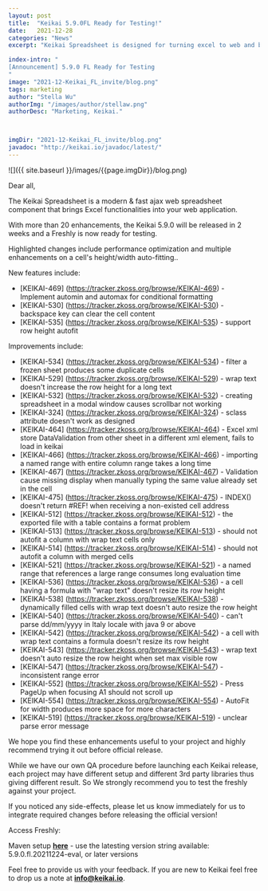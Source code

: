 ```yaml
---
layout: post
title:  "Keikai 5.9.0FL Ready for Testing!"
date:   2021-12-28
categories: "News"
excerpt: "Keikai Spreadsheet is designed for turning excel to web and building spreadsheet applications. The upcoming 5.9.0 contains more than 20 enhancements and the 5.9.0 FL now ready for testing."

index-intro: "
[Announcement] 5.9.0 FL Ready for Testing
"
image: "2021-12-Keikai_FL_invite/blog.png"
tags: marketing
author: "Stella Wu"
authorImg: "/images/author/stellaw.png"
authorDesc: "Marketing, Keikai."



imgDir: "2021-12-Keikai_FL_invite/blog.png"
javadoc: "http://keikai.io/javadoc/latest/"
---
```

<!--
images come from https://drive.google.com/open?id=17EEz_BuTVsTSeAA3a8AakyMspVSd_OEb made with draw.io
goal： Keikai can help you build a spreadsheet-based app
-->

![]({{ site.baseurl }}/images/{{page.imgDir}}/blog.png)

Dear all, 

The Keikai Spreadsheet is a modern & fast ajax web spreadsheet component that brings Excel functionalities into your web application.  

With more than 20 enhancements, the Keikai 5.9.0 will be released in 2 weeks and a Freshly is now ready for testing.

Highlighted changes include performance optimization and multiple enhancements on a cell's height/width auto-fitting.. 


New features include: 

* [KEIKAI-469] (https://tracker.zkoss.org/browse/KEIKAI-469) - Implement automin and automax for conditional formatting
* [KEIKAI-530] (https://tracker.zkoss.org/browse/KEIKAI-530) - backspace key can clear the cell content
* [KEIKAI-535] (https://tracker.zkoss.org/browse/KEIKAI-535) - support row height autofit


Improvements include: 

* [KEIKAI-534] (https://tracker.zkoss.org/browse/KEIKAI-534) - filter a frozen sheet produces some duplicate cells
* [KEIKAI-529] (https://tracker.zkoss.org/browse/KEIKAI-529) - wrap text doesn't increase the row height for a long text
* [KEIKAI-532] (https://tracker.zkoss.org/browse/KEIKAI-532) - creating spreadsheet in a modal window causes scrollbar not working
* [KEIKAI-324] (https://tracker.zkoss.org/browse/KEIKAI-324) - sclass attribute doesn't work as designed
* [KEIKAI-464] (https://tracker.zkoss.org/browse/KEIKAI-464) - Excel xml store DataValidation from other sheet in a different xml element, fails to load in keikai
* [KEIKAI-466] (https://tracker.zkoss.org/browse/KEIKAI-466) - importing a named range with entire column range takes a long time
* [KEIKAI-467] (https://tracker.zkoss.org/browse/KEIKAI-467) - Validation cause missing display when manually typing the same value already set in the cell
* [KEIKAI-475] (https://tracker.zkoss.org/browse/KEIKAI-475) - INDEX() doesn't return #REF! when receiving a non-existed cell address
* [KEIKAI-512] (https://tracker.zkoss.org/browse/KEIKAI-512) - the exported file with a table contains a format problem
* [KEIKAI-513] (https://tracker.zkoss.org/browse/KEIKAI-513) - should not autofit a column with wrap text cells only
* [KEIKAI-514] (https://tracker.zkoss.org/browse/KEIKAI-514) - should not autofit a column with merged cells
* [KEIKAI-521] (https://tracker.zkoss.org/browse/KEIKAI-521) - a named range that references a large range consumes long evaluation time
* [KEIKAI-536] (https://tracker.zkoss.org/browse/KEIKAI-536) - a cell having a formula with "wrap text" doesn't resize its row height
* [KEIKAI-538] (https://tracker.zkoss.org/browse/KEIKAI-538) - dynamically filled cells with wrap text doesn't auto resize the row height
* [KEIKAI-540] (https://tracker.zkoss.org/browse/KEIKAI-540) - can't parse dd/mm/yyyy in Italy locale with java 9 or above
* [KEIKAI-542] (https://tracker.zkoss.org/browse/KEIKAI-542) - a cell with wrap text contains a formula doesn't resize its row height
* [KEIKAI-543] (https://tracker.zkoss.org/browse/KEIKAI-543) - wrap text doesn't auto resize the row height when set max visible row
* [KEIKAI-547] (https://tracker.zkoss.org/browse/KEIKAI-547) - inconsistent range error
* [KEIKAI-552] (https://tracker.zkoss.org/browse/KEIKAI-552) - Press PageUp when focusing A1 should not scroll up
* [KEIKAI-554] (https://tracker.zkoss.org/browse/KEIKAI-554) - AutoFit for width produces more space for more characters
* [KEIKAI-519] (https://tracker.zkoss.org/browse/KEIKAI-519) - unclear parse error message


We hope you find these enhancements useful to your project and highly recommend trying it out before official release.

While we have our own QA procedure before launching each Keikai release, each project may have different setup and different 3rd party libraries thus giving different result. So We strongly recommend you to test the freshly against your project. 

If you noticed any side-effects, please let us know immediately for us to integrate required changes before releasing the official version!

Access Freshly:

Maven setup [**here**](https://doc.keikai.io/tutorial#evaluation) - use the latesting version string available: 5.9.0.fl.20211224-eval, or later versions


Feel free to provide us with your feedback. If you are new to Keikai feel free to drop us a note at **info@keikai.io**.








[jekyll]:      http://jekyllrb.com
[jekyll-gh]:   https://github.com/jekyll/jekyll
[jekyll-help]: https://github.com/jekyll/jekyll-help
